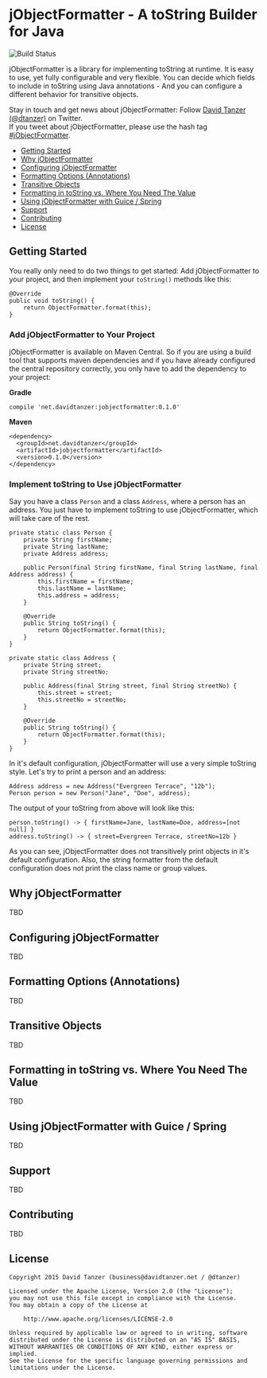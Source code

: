 # jObjectFormatter - A toString Builder for Java

![Build Status](https://travis-ci.org/dtanzer/jobjectformatter.svg?branch=master)

jObjectFormatter is a library for implementing toString at runtime. It is easy to use, yet fully configurable and very
flexible. You can decide which fields to include in toString using Java annotations - And you can configure a different
behavior for transitive objects.

Stay in touch and get news about jObjectFormatter: Follow [David Tanzer (@dtanzer)](https://twitter.com/dtanzer) on Twitter.  
If you tweet about jObjectFormatter, please use the hash tag [#jObjectFormatter](https://twitter.com/search?f=tweets&q=%23jObjectFormatter).

* [Getting Started](#GettingStarted)
* [Why jObjectFormatter](#WhyJObjectFormatter)
* [Configuring jObjectFormatter](#ConfiguringJObjectFormatter)
* [Formatting Options (Annotations)](#FormattingOptions)
* [Transitive Objects](#TransitiveObjects)
* [Formatting in toString vs. Where You Need The Value](#FormattingWhereYouNeed)
* [Using jObjectFormatter with Guice / Spring](#GuiceSpring)
* [Support](#Support)
* [Contributing](#Contributing)
* [License](#License)

## <a name="GettingStarted"> Getting Started

You really only need to do two things to get started: Add jObjectFormatter to your project, and then implement your 
```toString()``` methods like this:

    @Override
    public void toString() {
        return ObjectFormatter.format(this);
    }

### Add jObjectFormatter to Your Project

jObjectFormatter is available on Maven Central. So if you are using a build tool that supports maven dependencies and
if you have already configured the central repository correctly, you only have to add the dependency to your project:

**Gradle**

    compile 'net.davidtanzer:jobjectformatter:0.1.0'

**Maven**

    <dependency>
      <groupId>net.davidtanzer</groupId>
      <artifactId>jobjectformatter</artifactId>
      <version>0.1.0</version>
    </dependency>

### Implement toString to Use jObjectFormatter

Say you have a class ```Person``` and a class ```Address```, where a person has an address. You just have to implement
toString to use jObjectFormatter, which will take care of the rest.

    private static class Person {
        private String firstName;
        private String lastName;
        private Address address;

        public Person(final String firstName, final String lastName, final Address address) {
            this.firstName = firstName;
            this.lastName = lastName;
            this.address = address;
        }

        @Override
        public String toString() {
            return ObjectFormatter.format(this);
        }
    }

    private static class Address {
        private String street;
        private String streetNo;

        public Address(final String street, final String streetNo) {
            this.street = street;
            this.streetNo = streetNo;
        }

        @Override
        public String toString() {
            return ObjectFormatter.format(this);
        }
    }

In it's default configuration, jObjectFormatter will use a very simple toString style. Let's try to print a person and
an address:

    Address address = new Address("Evergreen Terrace", "12b");
    Person person = new Person("Jane", "Doe", address);

The output of your toString from above will look like this:

    person.toString() -> { firstName=Jane, lastName=Doe, address=[not null] }
    address.toString() -> { street=Evergreen Terrace, streetNo=12b }

As you can see, jObjectFormatter does not transitively print objects in it's default configuration. Also, the string
formatter from the default configuration does not print the class name or group values.

## <a name="WhyJObjectFormatter"> Why jObjectFormatter

TBD

## <a name="ConfiguringJObjectFormatter"> Configuring jObjectFormatter

TBD

## <a name="FormattingOptions"> Formatting Options (Annotations)

TBD

## <a name="TransitiveObjects"> Transitive Objects

TBD

## <a name="FormattingWhereYouNeed">Formatting in toString vs. Where You Need The Value

TBD

## <a name="GuiceSpring"> Using jObjectFormatter with Guice / Spring

TBD

## <a name="Support"> Support

TBD

## <a name="Contributing"> Contributing

TBD

## <a name="License"> License

    Copyright 2015 David Tanzer (business@davidtanzer.net / @dtanzer)

    Licensed under the Apache License, Version 2.0 (the "License");
    you may not use this file except in compliance with the License.
    You may obtain a copy of the License at

        http://www.apache.org/licenses/LICENSE-2.0

    Unless required by applicable law or agreed to in writing, software
    distributed under the License is distributed on an "AS IS" BASIS,
    WITHOUT WARRANTIES OR CONDITIONS OF ANY KIND, either express or implied.
    See the License for the specific language governing permissions and
    limitations under the License.

